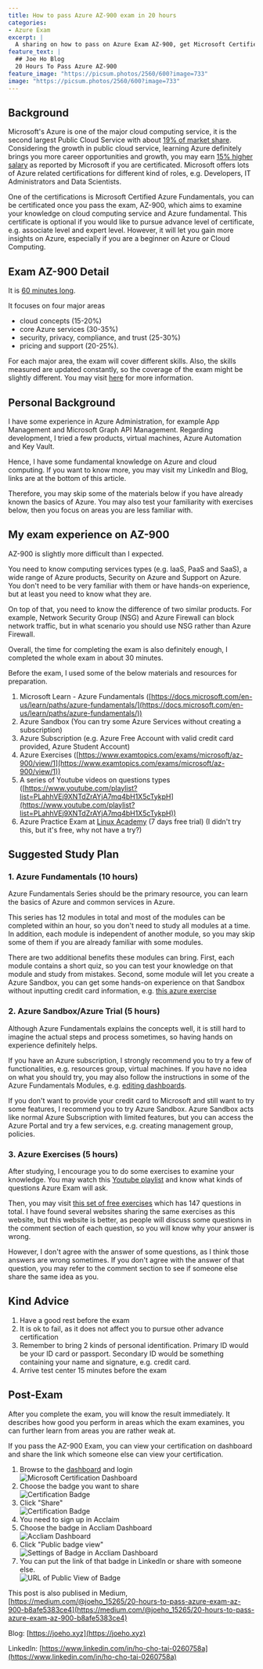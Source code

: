 ```yaml
---
title: How to pass Azure AZ-900 exam in 20 hours
categories:
- Azure Exam
excerpt: |
  A sharing on how to pass on Azure Exam AZ-900, get Microsoft Certified Azure Fundamentals certification and advance your career on Azure and cloud computing.
feature_text: |
  ## Joe Ho Blog
  20 Hours To Pass Azure AZ-900
feature_image: "https://picsum.photos/2560/600?image=733"
image: "https://picsum.photos/2560/600?image=733"
---
```


## Background
Microsoft's Azure is one of the major cloud computing service, it is the second largest Public Cloud Service with about [19% of market share](https://www.statista.com/chart/18819/worldwide-market-share-of-leading-cloud-infrastructure-service-providers/ "Market Share"). Considering the growth in public cloud service, learning Azure definitely brings you more career opportunities and growth, you may earn [15% higher salary](https://www.microsoft.com/en-us/learning/certification-benefits.aspx "Salary") as reported by Microsoft if you are certificated. Microsoft offers lots of Azure related certifications for different kind of roles, e.g. Developers, IT Administrators and Data Scientists. 

One of the certifications is Microsoft Certified Azure Fundamentals, you can be certificated once you pass the exam, AZ-900, which aims to examine your knowledge on cloud computing service and Azure fundamental. This certificate is optional if you would like to pursue advance level of certificate, e.g. associate level and expert level. However, it will let you gain more insights on Azure, especially if you are a beginner on Azure or Cloud Computing.

## Exam AZ-900 Detail
It is [60 minutes long](https://techcommunity.microsoft.com/t5/ITOps-Talk-Blog/Exam-review-AZ-900-Microsoft-Azure-Fundamentals/ba-p/565041 "Detail"). 

It focuses on four major areas
* cloud concepts (15-20%)
* core Azure services (30-35%)
* security, privacy, compliance, and trust (25-30%)
* pricing and support (20-25%).

For each major area, the exam will cover different skills. Also, the skills measured are updated constantly, so the coverage of the exam might be slightly different. You may visit [here](https://docs.microsoft.com/en-us/learn/certifications/exams/az-900#certification-exams "AZ-900 Detail") for more information.


## Personal Background
I have some experience in Azure Administration, for example App Management and Microsoft Graph API Management. Regarding development, I tried a few products, virtual machines, Azure Automation and Key Vault.

Hence, I have some fundamental knowledge on Azure and cloud computing. If you want to know more, you may visit my LinkedIn and Blog, links are at the bottom of this article.

Therefore, you may skip some of the materials below if you have already known the basics of Azure. You may also test your familiarity with exercises below, then you focus on areas you are less familiar with.

## My exam experience on AZ-900
AZ-900 is slightly more difficult than I expected. 

You need to know computing services types (e.g. IaaS, PaaS and SaaS), a wide range of Azure products, Security on Azure and Support on Azure. You don't need to be very familiar with them or have hands-on experience, but at least you need to know what they are. 

On top of that, you need to know the difference of two similar products. For example, Network Security Group (NSG) and Azure Firewall can block network traffic, but in what scenario you should use NSG rather than Azure Firewall.

Overall, the time for completing the exam is also definitely enough, I completed the whole exam in about 30 minutes. 

Before the exam, I used some of the below materials and resources for preparation.
1. Microsoft Learn - Azure Fundamentals ([https://docs.microsoft.com/en-us/learn/paths/azure-fundamentals/](https://docs.microsoft.com/en-us/learn/paths/azure-fundamentals/))
2. Azure Sandbox (You can try some Azure Services without creating a subscription)
3. Azure Subscription (e.g. Azure Free Account with valid credit card provided, Azure Student Account)
4. Azure Exercises ([https://www.examtopics.com/exams/microsoft/az-900/view/1](https://www.examtopics.com/exams/microsoft/az-900/view/1))
5. A series of Youtube videos on questions types ([https://www.youtube.com/playlist?list=PLahhVEj9XNTdZrAYjA7mq4bH1X5cTykpH](https://www.youtube.com/playlist?list=PLahhVEj9XNTdZrAYjA7mq4bH1X5cTykpH))
6. Azure Practice Exam at [Linux Academy](https://linuxacademy.com/course/microsoft-azure-fundamentals-az-900-exam-prep/) (7 days free trial) (I didn't try this, but it's free, why not have a try?)

## Suggested Study Plan

### 1. Azure Fundamentals (10 hours)
Azure Fundamentals Series should be the primary resource, you can learn the basics of Azure and common services in Azure. 

This series has 12 modules in total and most of the modules can be completed within an hour, so you don't need to study all modules at a time. In addition, each module is independent of another module, so you may skip some of them if you are already familiar with some modules.

There are two additional benefits these modules can bring. First, each module contains a short quiz, so you can test your knowledge on that module and study from mistakes. Second, some module will let you create a Azure Sandbox, you can get some hands-on experience on that Sandbox without inputting credit card information, e.g. [this azure exercise](https://docs.microsoft.com/en-us/learn/modules/welcome-to-azure/4-exercise-create-website)

### 2. Azure Sandbox/Azure Trial (5 hours)
Although Azure Fundamentals explains the concepts well, it is still hard to imagine the actual steps and process sometimes, so having hands on experience definitely helps.

If you have an Azure subscription, I strongly recommend you to try a few of functionalities, e.g. resources group, virtual machines. If you have no idea on what you should try, you may also follow the instructions in some of the Azure Fundamentals Modules, e.g. [editing dashboards](https://docs.microsoft.com/en-us/learn/modules/tour-azure-portal/4-exercise-work-with-blades).

If you don't want to provide your credit card to Microsoft and still want to try some features, I recommend you to try Azure Sandbox. Azure Sandbox acts like normal Azure Subscription with limited features, but you can access the Azure Portal and try a few services, e.g. creating management group, policies.

### 3. Azure Exercises (5 hours)
After studying, I encourage you to do some exercises to examine your knowledge. You may watch this [Youtube playlist](https://www.youtube.com/playlist?list=PLahhVEj9XNTdZrAYjA7mq4bH1X5cTykpH) and know what kinds of questions Azure Exam will ask. 

Then, you may visit [this set of free exercises](https://www.examtopics.com/exams/microsoft/az-900/view/1) which has 147 questions in total. I have found several websites sharing the same exercises as this website, but this website is better, as people will discuss some questions in the comment section of each question, so you will know why your answer is wrong. 

However, I don't agree with the answer of some questions, as I think those answers are wrong sometimes. If you don't agree with the answer of that question, you may refer to the comment section to see if someone else share the same idea as you.

## Kind Advice
1. Have a good rest before the exam
2. It is ok to fail, as it does not affect you to pursue other advance certification
3. Remember to bring 2 kinds of personal identification. Primary ID would be your ID card or passport. Secondary ID would be something containing your name and signature, e.g. credit card.
4. Arrive test center 15 minutes before the exam

## Post-Exam
After you complete the exam, you will know the result immediately. It describes how good you perform in areas which the exam examines, you can further learn from areas you are rather weak at.

If you pass the AZ-900 Exam, you can view your certification on dashboard and share the link which someone else can view your certification.

<ol>
  <li>
    <div>
        Browse to the <a href="https://www.microsoft.com/en-us/learning/dashboard.aspx">dashboard</a> and login
    </div>
    <div>
        <img src="/images/2019-12-17-How-To-Pass-Azure-Az--900-Exam-In-20-hours/step1.jpg" alt="Microsoft Certification Dashboard">
    </div>	
  </li>
  <li>
    <div>
        Choose the badge you want to share
    </div>
    <div>
        <img src="/images/2019-12-17-How-To-Pass-Azure-Az--900-Exam-In-20-hours/step2.jpg" alt="Certification Badge">
    </div>	
  </li>
  <li>
    <div>
        Click "Share"
    </div>
    <div>
        <img src="/images/2019-12-17-How-To-Pass-Azure-Az--900-Exam-In-20-hours/step3.jpg" alt="Certification Badge">
    </div>	
  </li>  
  <li>
    <div>
        You need to sign up in Acclaim 
    </div>
  </li>    
  <li>
    <div>
        Choose the badge in Accliam Dashboard
    </div>
    <div>
        <img src="/images/2019-12-17-How-To-Pass-Azure-Az--900-Exam-In-20-hours/step5.jpg" alt="Accliam Dashboard">
    </div>	
  </li>  
  <li>
    <div>
        Click "Public badge view"
    </div>
    <div>
        <img src="/images/2019-12-17-How-To-Pass-Azure-Az--900-Exam-In-20-hours/step6.jpg" alt="Settings of Badge in Accliam Dashboard">
    </div>	
  </li>    
  <li>
    <div>
        You can put the link of that badge in LinkedIn or share with someone else.
    </div>
    <div>
        <img src="/images/2019-12-17-How-To-Pass-Azure-Az--900-Exam-In-20-hours/step7.jpg" alt="URL of Public View of Badge">
    </div>	
  </li>      
</ol>

This post is also publised in Medium, [https://medium.com/@joeho_15265/20-hours-to-pass-azure-exam-az-900-b8afe5383ce4](https://medium.com/@joeho_15265/20-hours-to-pass-azure-exam-az-900-b8afe5383ce4)

Blog: [https://joeho.xyz](https://joeho.xyz)

LinkedIn: [https://www.linkedin.com/in/ho-cho-tai-0260758a](https://www.linkedin.com/in/ho-cho-tai-0260758a)
